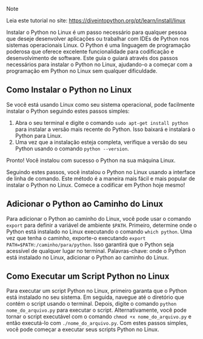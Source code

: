 > [!NOTE]
> Leia este tutorial no site: https://diveintopython.org/pt/learn/install/linux

Instalar o Python no Linux é um passo necessário para qualquer pessoa que deseje desenvolver aplicações ou trabalhar com IDEs de Python nos sistemas operacionais Linux. O Python é uma linguagem de programação poderosa que oferece excelente funcionalidade para codificação e desenvolvimento de software. Este guia o guiará através dos passos necessários para instalar o Python no Linux, ajudando-o a começar com a programação em Python no Linux sem qualquer dificuldade.

## Como Instalar o Python no Linux

Se você está usando Linux como seu sistema operacional, pode facilmente instalar o Python seguindo estes passos simples:

1. Abra o seu terminal e digite o comando `sudo apt-get install python` para instalar a versão mais recente do Python. Isso baixará e instalará o Python para Linux.
2. Uma vez que a instalação esteja completa, verifique a versão do seu Python usando o comando `python --version`.

Pronto! Você instalou com sucesso o Python na sua máquina Linux.

Seguindo estes passos, você instalou o Python no Linux usando a interface de linha de comando. Este método é a maneira mais fácil e mais popular de instalar o Python no Linux. Comece a codificar em Python hoje mesmo!

## Adicionar o Python ao Caminho do Linux

Para adicionar o Python ao caminho do Linux, você pode usar o comando `export` para definir a variável de ambiente `$PATH`. Primeiro, determine onde o Python está instalado no Linux executando o comando `which python`. Uma vez que tenha o caminho, exporte-o executando `export PATH=$PATH:/caminho/para/python`. Isso garantirá que o Python seja acessível de qualquer lugar no terminal. Palavras-chave: onde o Python está instalado no Linux, adicionar o Python ao caminho do Linux.

## Como Executar um Script Python no Linux

Para executar um script Python no Linux, primeiro garanta que o Python está instalado no seu sistema. Em seguida, navegue até o diretório que contém o script usando o terminal. Depois, digite o comando `python nome_do_arquivo.py` para executar o script. Alternativamente, você pode tornar o script executável com o comando `chmod +x nome_do_arquivo.py` e então executá-lo com `./nome_do_arquivo.py`. Com estes passos simples, você pode começar a executar seus scripts Python no Linux.
